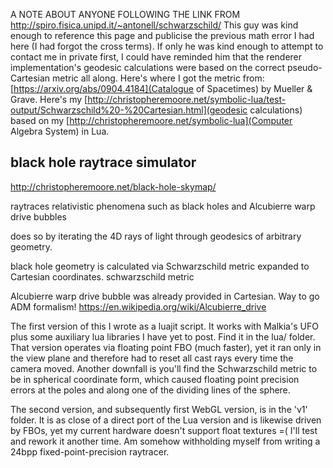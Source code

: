 A NOTE ABOUT ANYONE FOLLOWING THE LINK FROM http://spiro.fisica.unipd.it/~antonell/schwarzschild/
This guy was kind enough to reference this page and publicise the previous math error I had here (I had forgot the cross terms). If only he was kind enough to attempt to contact me in private first, I could have reminded him that the renderer implementation's geodesic calculations were based on the correct pseudo-Cartesian metric all along. Here's where I got the metric from:  [https://arxiv.org/abs/0904.4184](Catalogue of Spacetimes) by Mueller & Grave. Here's my [http://christopheremoore.net/symbolic-lua/test-output/Schwarzschild%20-%20Cartesian.html](geodesic calculations) based on my [http://christopheremoore.net/symbolic-lua](Computer Algebra System) in Lua.



## black hole raytrace simulator

http://christopheremoore.net/black-hole-skymap/

raytraces relativistic phenomena such as black holes and Alcubierre warp drive bubbles

does so by iterating the 4D rays of light through geodesics of arbitrary geometry.

black hole geometry is calculated via Schwarzschild metric expanded to Cartesian coordinates.
schwarzschild metric

Alcubierre warp drive bubble was already provided in Cartesian.  Way to go ADM formalism!
https://en.wikipedia.org/wiki/Alcubierre_drive

The first version of this I wrote as a luajit script.  It works with Malkia's UFO plus some
auxiliary lua libraries I have yet to post.  Find it in the lua/ folder.
That version operates via floating point FBO (much faster), yet it ran only in the view plane
and therefore had to reset all cast rays every time the camera moved.  Another downfall is you'll
find the Schwarzschild metric to be in spherical coordinate form, which caused floating point 
precision errors at the poles and along one of the dividing lines of the sphere.

The second version, and subsequently first WebGL version, is in the 'v1' folder.  It is as close
of a direct port of the Lua version and is likewise driven by FBOs, yet my current hardware
doesn't support float textures =( I'll test and rework it another time.  Am somehow withholding 
myself from writing a 24bpp fixed-point-precision raytracer.

